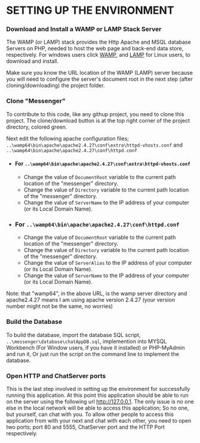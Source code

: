 # SETTING UP THE ENVIRONMENT

### Download and Install a WAMP or LAMP Stack Server

The WAMP (or LAMP) stack provides the Http Apache and MSQL database Servers on PHP, needed to host the web page and back-end data store, respectively. For windows users click [WAMP](http://www.wampserver.com/en/), and [LAMP](https://bitnami.com/stack/lamp) for Linux users, to download and install.

Make sure you know the URL location of the WAMP (LAMP) server because you will need to configure the server's document root in the next step (after cloning/downloading) the project folder. 

### Clone "Messenger" 
To contribute to this code, like any githup project, you need to clone this project. The clone/download button is at the top right corner of the project directory, colored green. 

Next edit the following apache configuration files; `..\wamp64\bin\apache\apache2.4.27\conf\extra\httpd-vhosts.conf` and `..\wamp64\bin\apache\apache2.4.27\conf\httpd.conf`

* #### For `..\wamp64\bin\apache\apache2.4.27\conf\extra\httpd-vhosts.conf`
	* Change the value of `DocumentRoot` variable to the current path location of the "messenger" directory. 
	* Change the value of `Directory` variable to the current path location of the "messenger" directory. 
	* Change the value of `ServerName`  to the IP address of your computer (or its Local Domain Name).

* ### For `..\wamp64\bin\apache\apache2.4.27\conf\httpd.conf`
	* Change the value of `DocumentRoot` variable to the current path location of the "messenger" directory. 
	* Change the value of `Directory` variable to the current path location of the "messenger" directory.
	* Change the value of `ServerAlias` to the IP address of your computer (or its Local Domain Name).
	* Change the value of `ServerName`  to the IP address of your computer (or its Local Domain Name).
	
Note: that "wamp64", in the above URL, is the wamp server directory and apache2.4.27 means I am using apache version 2.4.27 (your version number might not be the same, no worries) 

### Build the Database

To build the database, import the database SQL script, `..\messenger\database\chatAppDB.sql`, implemention into MYSQL Workbench (For Window users, if you have it installed) or PHP-MyAdmin and run it, Or just run the script on the command line to implement the database. 

### Open HTTP and ChatServer ports

This is the last step involved in setting up the environment for successfully running this application. At this point this application should be able to run on the server using the following url http://127.0.0.1. The only issue is no one else in the local network will be able to access this application; So no one, but yourself, can chat with you. To allow other people to access this application from with your next and chat with each other, you need to open two ports; port 80 and 5555, ChatServer port and the HTTP Port respectively.

